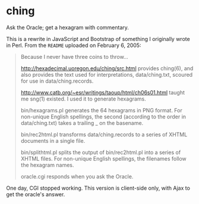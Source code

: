 # ching
Ask the Oracle; get a hexagram with commentary.

This is a rewrite in JavaScript and Bootstrap of something I originally wrote in Perl.
From the `README` uploaded on February 6, 2005:

> Because I never have three coins to throw...
> 
> http://hexadecimal.uoregon.edu/ching/src.html provides ching(6), and
> also provides the text used for interpretations, data/ching.txt, scoured
> for use in data/ching.records.
> 
> http://www.catb.org/~esr/writings/taoup/html/ch06s01.html taught me
> sng(1) existed. I used it to generate hexagrams.
> 
> bin/hexagrams.pl generates the 64 hexagrams in PNG format. For non-unique
> English spellings, the second (according to the order in data/ching.txt)
> takes a trailing _ on the basename.
> 
> bin/rec2html.pl transforms data/ching.records to a series of XHTML
> documents in a single file.
> 
> bin/splithtml.pl splits the output of bin/rec2html.pl into a series
> of XHTML files. For non-unique English spellings, the filenames follow
> the hexagram names.
> 
> oracle.cgi responds when you ask the Oracle.

One day, CGI stopped working.
This version is client-side only, with Ajax to get the oracle's answer.
